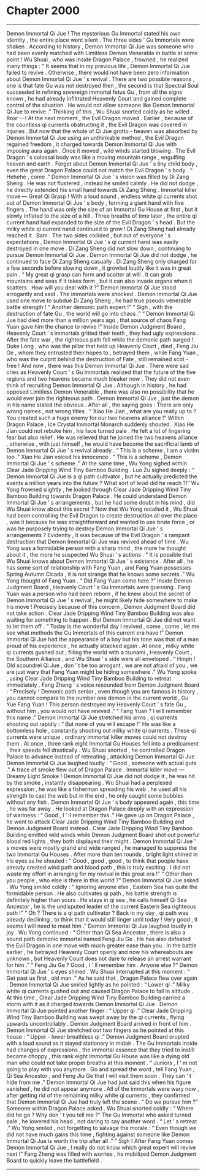
# Chapter 2000


---

Demon Immortal Qi Jue !
The mysterious Gu Immortal stated his own identity , the entire place went silent .
The three sides ’ Gu Immortals were shaken . According to history , Demon Immortal Qi Jue was someone who had been evenly matched with Limitless Demon Venerable in battle at some point !
Wu Shuai , who was inside Dragon Palace , frowned , he realized many things : “ It seems that in my previous life , Demon Immortal Qi Jue failed to revive . Otherwise , there would not have been zero information about Demon Immortal Qi Jue ’ s revival . There are two possible reasons , one is that fate Gu was not destroyed then , the second is that Spectral Soul succeeded in refining sovereign immortal fetus Gu , from all the signs known , he had already infiltrated Heavenly Court and gained complete control of the situation . He would not allow someone like Demon Immortal Qi Jue to revive .”
Thinking of this , Wu Shuai snorted coldly as he willed .
Roar —!
At the next moment , the Evil Dragon moved .
Earlier , because of the countless qi currents obstructing it , the Evil Dragon was covered in injuries . But now that the whole of Qi Jue grotto - heaven was absorbed by Demon Immortal Qi Jue using an unthinkable method , the Evil Dragon regained freedom , it charged towards Demon Immortal Qi Jue with imposing aura again .
Once it moved , wild winds started blowing .
The Evil Dragon ’ s colossal body was like a moving mountain range , engulfing heaven and earth .
Forget about Demon Immortal Qi Jue ’ s tiny child body , even the great Dragon Palace could not match the Evil Dragon ’ s body .
“ Hehehe , come .” Demon Immortal Qi Jue ’ s vision was filled by Di Zang Sheng .
He was not flustered , instead he smiled calmly .
He did not dodge , he directly extended his small hand towards Di Zang Sheng .
Immortal killer move — Great Qi Grasp !
With a loud sound , endless white qi currents shot out of Demon Immortal Qi Jue ’ s body , forming a giant hand with five fingers .
The hand was only the size of an Immortal Gu House at first , but it slowly inflated to the size of a hill . Three breaths of time later , the entire qi current hand had expanded to the size of the Evil Dragon ’ s head .
But the milky white qi current hand continued to grow !
Di Zang Sheng had already reached it .
Bam .
The two sides collided , but out of everyone ’ s expectations , Demon Immortal Qi Jue ’ s qi current hand was easily destroyed in one move .
Di Zang Sheng did not slow down , continuing to pursue Demon Immortal Qi Jue .
Demon Immortal Qi Jue did not dodge , he continued to face Di Zang Sheng casually .
Di Zang Sheng only charged for a few seconds before slowing down , it growled loudly like it was in great pain .
“ My great qi grasp can form and scatter at will . It can grab mountains and seas if it takes form , but it can also invade organs when it scatters . How will you deal with it ?” Demon Immortal Qi Jue stood arrogantly and said .
The immortals were shocked .
Demon Immortal Qi Jue used one move to subdue Di Zang Sheng , he had true pseudo venerable battle strength !
“ Another demonic path expert !”
“ Sigh , with the destruction of fate Gu , the world will go into chaos .”
“ Demon Immortal Qi Jue had died more than a million years ago , that source of chaos Fang Yuan gave him the chance to revive !”
Inside Demon Judgment Board , Heavenly Court ’ s immortals gritted their teeth , they had ugly expressions .
After the fate war , the righteous path fell while the demonic path surged !
Duke Long , who was the pillar that held up Heavenly Court , died , Feng Jiu Ge , whom they entrusted their hopes to , betrayed them , while Fang Yuan , who was the culprit behind the destruction of Fate , still remained scot - free !
And now , there was this Demon Immortal Qi Jue .
There were sad cries as Heavenly Court ’ s Gu Immortals realized that the future of the five regions and two heavens became much bleaker now .
They did not even think of recruiting Demon Immortal Qi Jue .
Although in history , he had opposed Limitless Demon Venerable , there was also no possibility that he would ever join the righteous path .
Demon Immortal Qi Jue , just the demon in his name stated the obvious . After all , the saying goes : There are only wrong names , not wrong titles .
“ Xiao He Jian , what are you really up to ? You created such a huge enemy for our two heavens alliance !” Within Dragon Palace , Ice Crystal Immortal Monarch suddenly shouted .
Xiao He Jian could not rebuke him , his face turned pale .
He felt a lot of lingering fear but also relief . He was relieved that he joined the two heavens alliance , otherwise , with just himself , he would have become the sacrificial lamb of Demon Immortal Qi Jue ’ s revival already .
“ This is a scheme , I am a victim too .” Xiao He Jian voiced his innocence .
“ This is a scheme , Demon Immortal Qi Jue ’ s scheme .” At the same time , Wu Yong sighed within Clear Jade Dripping Wind Tiny Bamboo Building .
Luo Zu sighed deeply : “ Demon Immortal Qi Jue is a qi path cultivator , but he actually predicted the events a million years into the future ? What sort of level did he reach ?!”
Wu Yong frowned slightly , he looked through Clear Jade Dripping Wind Tiny Bamboo Building towards Dragon Palace .
He could understand Demon Immortal Qi Jue ’ s arrangements , but he had some doubt in his mind , did Wu Shuai know about this secret ?
Now that Wu Yong recalled it , Wu Shuai had been controlling the Evil Dragon to create destruction all over the place , was it because he was straightforward and wanted to use brute force , or was he purposely trying to destroy Demon Immortal Qi Jue ’ s arrangements ?
Evidently , it was because of the Evil Dragon ’ s rampant destruction that Demon Immortal Qi Jue was revived ahead of time .
Wu Yong was a formidable person with a sharp mind , the more he thought about it , the more he suspected Wu Shuai ’ s actions .
“ It is possible that Wu Shuai knows about Demon Immortal Qi Jue ’ s existence . After all , he has some sort of relationship with Fang Yuan , and Fang Yuan possesses Spring Autumn Cicada , it is not strange that he knows some secrets .” Wu Yong thought of Fang Yuan .
“ Did Fang Yuan come here ?” Inside Demon Judgment Board , Heavenly Court ’ s Gu Immortals were guessing .
Fang Yuan was a person who had been reborn , if he knew about the secret of Demon Immortal Qi Jue ’ s revival , he might likely hide somewhere to make his move !
Precisely because of this concern , Demon Judgment Board did not take action . Clear Jade Dripping Wind Tiny Bamboo Building was also waiting for something to happen .
But Demon Immortal Qi Jue did not want to let them off .
“ Today is the wonderful day I revived , come , come , let me see what methods the Gu Immortals of this current era have !”
Demon Immortal Qi Jue had the appearance of a boy but his tone was that of a man proud of his experience , he actually attacked again .
At once , milky white qi currents gushed out , filling the world with a tsunami , Heavenly Court , the Southern Alliance , and Wu Shuai ’ s side were all enveloped .
“ Hmph ! Old scoundrel Qi Jue , don ’ t be too arrogant , we are not afraid of you , we are just wary that Fang Yuan might be hiding somewhere .” Wu Yong spoke , using Clear Jade Dripping Wind Tiny Bamboo Building to retreat immediately .
Fang Zheng ’ s voice resounded from Demon Judgment Board : “ Precisely ! Demonic path senior , even though you are famous in history , you cannot compare to the number one demon in the current world , Gu Yue Fang Yuan ! This person destroyed my Heavenly Court ’ s fate Gu , without him , you would not have revived .”
“ Fang Yuan ? I will remember this name .” Demon Immortal Qi Jue stretched his arms , qi currents shooting out rapidly : “ But none of you will escape !”
He was like a bottomless hole , constantly shooting out milky white qi currents .
These qi currents were unique , ordinary immortal killer moves could not destroy them . At once , three rank eight Immortal Gu Houses fell into a predicament , their speeds fell drastically .
Wu Shuai snorted , he controlled Dragon Palace to advance instead of retreating , attacking Demon Immortal Qi Jue .
Demon Immortal Qi Jue laughed loudly : “ Good , someone with actual guts .”
A trace of smoke flew out of Dragon Palace .
Immortal killer move — Dreamy Light Smoke !
Demon Immortal Qi Jue did not dodge it , he was hit by the smoke , instantly disappearing .
Wu Shuai had a perplexed expression , he was like a fisherman spreading his web , he used all his strength to cast the web but in the end , he only caught some bubbles without any fish .
Demon Immortal Qi Jue ’ s body appeared again , this time , he was far away .
He looked at Dragon Palace deeply with an expression of wariness : “ Good , I ’ ll remember this .”
He gave up on Dragon Palace , he went to attack Clear Jade Dripping Wind Tiny Bamboo Building and Demon Judgment Board instead .
Clear Jade Dripping Wind Tiny Bamboo Building emitted wild winds while Demon Judgment Board shot out powerful blood red lights , they both displayed their might .
Demon Immortal Qi Jue ’ s moves were mostly grand and wide ranged , he managed to suppress the two Immortal Gu Houses .
After more than ten rounds , bright light shined in his eyes as he shouted : “ Good , good , good , to think that people have already created wind path and blood path , this is truly exciting . I did not waste my effort in arranging for my revival in this great era !”
“ Other than you people , who else is there in this world ?” Demon Immortal Qi Jue asked .
Wu Yong smiled coldly : “ Ignoring anyone else , Eastern Sea has quite the formidable person . He also cultivates qi path , his battle strength is definitely higher than yours . He stays in qi sea , he calls himself Qi Sea Ancestor , he is the undisputed leader of the current Eastern Sea righteous path !”
“ Oh ? There is a qi path cultivator ? Back in my day , qi path was already declining , to think that it would still linger until today ! Very good , it seems I will need to meet him .” Demon Immortal Qi Jue laughed loudly in joy .
Wu Yong continued : “ Other than Qi Sea Ancestor , there is also a sound path demonic immortal named Feng Jiu Ge . He has also defeated the Evil Dragon in one move with much greater ease than you . In the battle earlier , he betrayed Heavenly Court openly and now his whereabouts are unknown , but Heavenly Court does not dare to release an arrest warrant for him .”
“ Feng Jiu Ge ? Good , I ’ ll remember him . Anyone else ?” Demon Immortal Qi Jue ’ s eyes shined .
Wu Shuai interrupted at this moment : “ Get past us first , old man .”
As he said that , Dragon Palace flew over again .
Demon Immortal Qi Jue smiled lightly as he pointed : “ Lower qi .”
Milky white qi currents gushed out and caused Dragon Palace to fall in altitude .
At this time , Clear Jade Dripping Wind Tiny Bamboo Building carried a storm with it as it charged towards Demon Immortal Qi Jue .
Demon Immortal Qi Jue pointed another finger : “ Upper qi .”
Clear Jade Dripping Wind Tiny Bamboo Building was swept away by the qi currents , flying upwards uncontrollably .
Demon Judgment Board arrived in front of him .
Demon Immortal Qi Jue stretched out two fingers as he pointed at this house : “ Upper - lower breathless qi .”
Demon Judgment Board erupted with a loud sound as it stayed stationary in midair . The Gu Immortals inside had changes of expressions , the immortal essence that they tried to instill became choppy , this rank eight Immortal Gu House was like a dying old man who could not take proper breaths at this moment .
“ Juniors , I ’ m not going to play with you anymore . Go and spread the word , tell Fang Yuan , Qi Sea Ancestor , and Feng Jiu Ge that I will visit them soon . They can ’ t hide from me .”
Demon Immortal Qi Jue had just said this when his figure vanished , he did not appear anymore .
All of the immortals were wary now , after getting rid of the remaining milky white qi currents , they confirmed that Demon Immortal Qi Jue had truly left the scene .
“ Do we pursue him ?” Someone within Dragon Palace asked .
Wu Shuai snorted coldly : “ Where did he go ? Why don ’ t you tell me ?”
The Gu Immortal who asked turned pale , he lowered his head , not daring to say another word .
“ Let ’ s retreat .” Wu Yong smiled , not forgetting to salvage the morale : “ Even though we did not have much gains this time , fighting against someone like Demon Immortal Qi Jue is worth the trip after all .”
“ Sigh ! After Fang Yuan comes Demon Immortal Qi Jue , I really do not know which great expert will revive next !” Fang Zheng was filled with worries , he mobilized Demon Judgment Board to quickly leave the battlefield .

---

